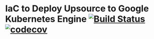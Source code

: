 # IaC to Deploy Upsource to Google Kubernetes Engine [![Build Status](https://travis-ci.org/lzysh/ops-gke-upsource.svg?branch=master)](https://travis-ci.org/lzysh/ops-gke-upsource) [![codecov](https://codecov.io/gh/lzysh/ops-gke-upsource/branch/master/graph/badge.svg)](https://codecov.io/gh/lzysh/ops-gke-upsource)
